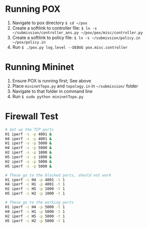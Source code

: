 # Running POX
1. Navigate to pox directory `$ cd ~/pox`
2. Create a softlink to controller file: `$ ln -s ~/submission/controller_ans.py ~/pox/pox/misc/controller.py`
3. Create a softlink to policy file: `$ ln -s ~/submission/policy.in ~/pox/policy.in`
4. Run `$ ./pox.py log.level --DEBUG pox.misc.controller`

# Running Mininet
1. Ensure POX is running first; See above
2. Place `mininetTopo.py` and `topology.in` in `~/submission/` folder
3. Navigate to that folder in command line
4. Run `$ sudo python mininetTopo.py`

# Firewall Test
```bash
# Set up the TCP ports
H1 iperf -s -p 4001 &
H4 iperf -s -p 4001 &
H1 iperf -s -p 5000 &
H4 iperf -s -p 5000 &
H2 iperf -s -p 1000 &
H5 iperf -s -p 1000 &
H2 iperf -s -p 5000 &
H5 iperf -s -p 5000 &

# These go to the blocked ports, should not work
H1 iperf -c H4 -p 4001 -t 1
H4 iperf -c H1 -p 4001 -t 1
H2 iperf -c H5 -p 1000 -t 1
H5 iperf -c H2 -p 1000 -t 1

# These go to the working ports
H1 iperf -c H4 -p 5000 -t 1
H4 iperf -c H1 -p 5000 -t 1
H2 iperf -c H5 -p 5000 -t 1
H5 iperf -c H2 -p 5000 -t 1
```
